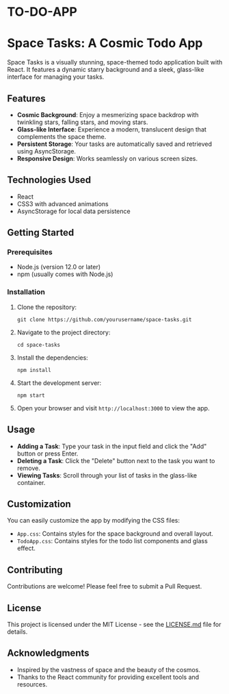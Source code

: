 # TO-DO-APP
# Space Tasks: A Cosmic Todo App

Space Tasks is a visually stunning, space-themed todo application built with React. It features a dynamic starry background and a sleek, glass-like interface for managing your tasks.

## Features

- **Cosmic Background**: Enjoy a mesmerizing space backdrop with twinkling stars, falling stars, and moving stars.
- **Glass-like Interface**: Experience a modern, translucent design that complements the space theme.
- **Persistent Storage**: Your tasks are automatically saved and retrieved using AsyncStorage.
- **Responsive Design**: Works seamlessly on various screen sizes.

## Technologies Used

- React
- CSS3 with advanced animations
- AsyncStorage for local data persistence

## Getting Started

### Prerequisites

- Node.js (version 12.0 or later)
- npm (usually comes with Node.js)

### Installation

1. Clone the repository:
   ```
   git clone https://github.com/yourusername/space-tasks.git
   ```

2. Navigate to the project directory:
   ```
   cd space-tasks
   ```

3. Install the dependencies:
   ```
   npm install
   ```

4. Start the development server:
   ```
   npm start
   ```

5. Open your browser and visit `http://localhost:3000` to view the app.

## Usage

- **Adding a Task**: Type your task in the input field and click the "Add" button or press Enter.
- **Deleting a Task**: Click the "Delete" button next to the task you want to remove.
- **Viewing Tasks**: Scroll through your list of tasks in the glass-like container.

## Customization

You can easily customize the app by modifying the CSS files:

- `App.css`: Contains styles for the space background and overall layout.
- `TodoApp.css`: Contains styles for the todo list components and glass effect.

## Contributing

Contributions are welcome! Please feel free to submit a Pull Request.

## License

This project is licensed under the MIT License - see the [LICENSE.md](LICENSE.md) file for details.

## Acknowledgments

- Inspired by the vastness of space and the beauty of the cosmos.
- Thanks to the React community for providing excellent tools and resources.

